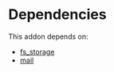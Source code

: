 # Dependencies

This addon depends on:

- [fs_storage](https://github.com/bringout/oca-storage)
- [mail](https://github.com/bringout/oca-ocb-core/tree/156bd325ef4782b980ca23175711c453db07528e/odoo-bringout-oca-ocb-mail)
